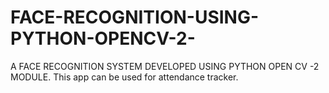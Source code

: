 # FACE-RECOGNITION-USING-PYTHON-OPENCV-2-
A FACE RECOGNITION SYSTEM DEVELOPED USING PYTHON OPEN CV -2 MODULE. This app can be used for attendance tracker.
